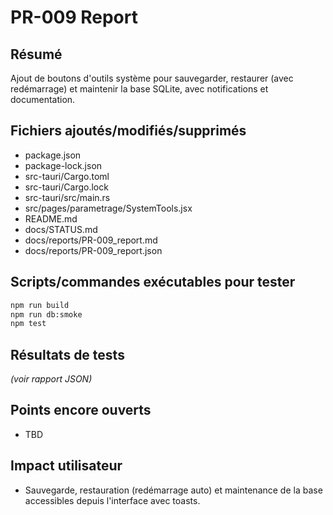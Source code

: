 # PR-009 Report

## Résumé
Ajout de boutons d'outils système pour sauvegarder, restaurer (avec redémarrage) et maintenir la base SQLite, avec notifications et documentation.

## Fichiers ajoutés/modifiés/supprimés
- package.json
- package-lock.json
- src-tauri/Cargo.toml
- src-tauri/Cargo.lock
- src-tauri/src/main.rs
- src/pages/parametrage/SystemTools.jsx
- README.md
- docs/STATUS.md
- docs/reports/PR-009_report.md
- docs/reports/PR-009_report.json

## Scripts/commandes exécutables pour tester
```bash
npm run build
npm run db:smoke
npm test
```

## Résultats de tests
*(voir rapport JSON)*

## Points encore ouverts
- TBD

## Impact utilisateur
- Sauvegarde, restauration (redémarrage auto) et maintenance de la base accessibles depuis l'interface avec toasts.
